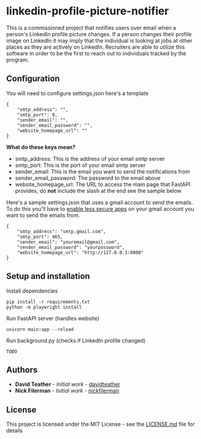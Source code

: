 # linkedin-profile-picture-notifier

This is a commissioned project that notifies users over email when a person's LinkedIn
profile picture changes. If a person changes their profile image on LinkedIn it may imply
that the individual is looking at jobs at other places as they are actively on LinkedIn.
Recruiters are able to utilize this software in order to be the first to reach out to
individuals tracked by the program.

## Configuration

You will need to configure settings.json here's a template

```
{
    "smtp_address": "",
    "smtp_port": 0,
    "sender_email": "",
    "sender_email_password": "",
    "website_homepage_url": ""
}
```

**What do these keys mean?**

- smtp_address: This is the address of your email smtp server
- smtp_port: This is the port of your email smtp server
- sender_email: This is the email you want to send the notifications from
- sender_email_password: The password to the email above
- website_homepage_url: The URL to access the main page that FastAPI provides, do **not** include the slash at the end see the sample below

Here's a sample settings.json that uses a gmail account to send the emails. To do this you'll have to [enable less secure apps](https://support.google.com/accounts/answer/6010255?hl=en) on your gmail account you want to send the emails from.

```
{
    "smtp_address": "smtp.gmail.com",
    "smtp_port": 465,
    "sender_email": "youremail@gmail.com",
    "sender_email_password": "yourpassword",
    "website_homepage_url": "http://127.0.0.1:8000"
}
```

## Setup and installation

Install dependencies
```
pip install -r requirements.txt
python -m playwright install
```

Run FastAPI server (handles website)

```
uvicorn main:app --reload
```

Run background.py (checks if LinkedIn profile changed)

```
TODO
```

## Authors

* **David Teather** - *Initial work* - [davidteather](https://github.com/davidteather)
* **Nick Filerman** - *Initial work* - [nickfilerman](https://github.com/nickfilerman)

## License

This project is licensed under the MIT License - see the [LICENSE.md](LICENSE.md) file for details